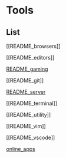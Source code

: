 # Tools


## List

[[README_browsers]]

[[README_editors]]

[README_gaming](README_gaming.md)

[[README_git]]

[README_server](README_server.md)

[[README_terminal]]

[[README_utility]]

[[README_vim]]

[[README_vscode]]

[online_apps](online_apps.md)